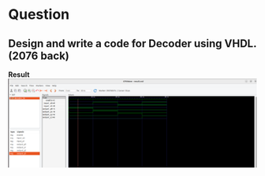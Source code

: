 # Question
<h2>Design and write a code for Decoder using VHDL.(2076 back)</h2>
<strong>Result<strong>


<img src="2to4 Decoder.png" alt="Output">

